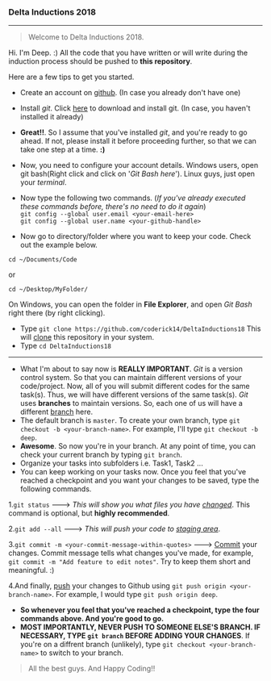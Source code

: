 ### Delta Inductions 2018
---
> Welcome to Delta Inductions 2018.

Hi. I'm Deep. :)
All the code that you have written or will write during the induction process should be pushed to **this repository**.

Here are a few tips to get you started.
- Create an account on [github](https://github.com). (In case you already don't have one)

- Install *git*. Click [here](https://git-scm.com/download/) to download and install git. (In case, you haven't installed it already)
- **Great!!**. So I assume that you've installed *git*, and you're ready to go ahead. If not, please install it before proceeding further, so that we can take one step at a time. **:)**
- Now, you need to configure your account details. Windows users, open git bash(Right click and click on '*Git Bash here*'). Linux guys, just open your *terminal*.
- Now type the following two commands. (*If you've already executed these commands before, there's no need to do it again*)  
`git config --global user.email <your-email-here>`  
`git config --global user.name <your-github-handle>`
- Now go to directory/folder where you want to keep your code. Check out the example below.  
```
cd ~/Documents/Code
```
or 
```
cd ~/Desktop/MyFolder/
```
On Windows, you can open the folder in **File Explorer**, and open *Git Bash* right there (by right clicking).
- Type `git clone https://github.com/coderick14/DeltaInductions18`
This will [clone](https://www.atlassian.com/git/tutorials/setting-up-a-repository/git-clone) this repository in your system.
- Type `cd DeltaInductions18`
---
- What I'm about to say now is **REALLY IMPORTANT**. *Git* is a version control system. So that you can maintain different versions of your code/project. Now, all of you will submit different codes for the same task(s). Thus, we will have different versions of the same task(s). *Git* uses **branches** to maintain versions. So, each one of us will have a different [branch](https://www.atlassian.com/git/tutorials/using-branches) here.
- The default branch is `master`. To create your own branch, type `git checkout -b <your-branch-name>`. For example, I'll type `git checkout -b deep`.
- **Awesome**. So now you're in your branch. At any point of time, you can check your current branch by typing `git branch`.
- Organize your tasks into subfolders i.e. Task1, Task2 ...
- You can keep working on your tasks now. Once you feel that you've reached a checkpoint and you want your changes to be saved, type the following commands.

1.`git status` ---> *This will show you what files you have [changed](https://www.atlassian.com/git/tutorials/inspecting-a-repository#git-status)*. This command is optional, but **highly recommended**.

2.`git add --all` ---> *This will push your code to [staging area](https://www.atlassian.com/git/tutorials/saving-changes#git-add)*.

3.`git commit -m <your-commit-message-within-quotes>` ---> [Commit](https://www.atlassian.com/git/tutorials/saving-changes#git-commit) your changes. Commit message tells what changes you've made, for example, `git commit -m "Add feature to edit notes"`. Try to keep them short and meaningful. :)

4.And finally, [push](https://www.atlassian.com/git/tutorials/syncing#git-push) your changes to Github using `git push origin <your-branch-name>`.
For example, I would type `git push origin deep`.
- **So whenever you feel that you've reached a checkpoint, type the four commands above. And you're good to go.**
- **MOST IMPORTANTLY, NEVER PUSH TO SOMEONE ELSE'S BRANCH. IF NECESSARY, TYPE `git branch` BEFORE ADDING YOUR CHANGES**. If you're on a diffrent branch (unlikely), type `git checkout <your-branch-name>` to switch to your branch.
> All the best guys. And Happy Coding!!
